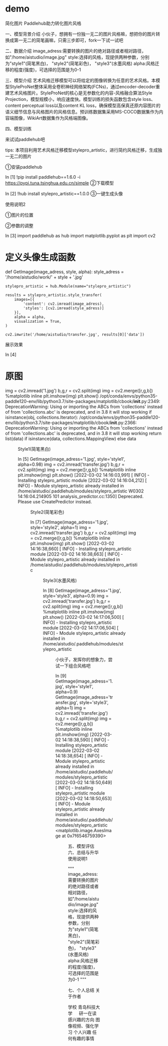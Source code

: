 # demo
简化图片
Paddlehub助力转化图片风格



一、模型背景介绍
小伙子，想拥有一份独一无二的图片风格嘛，想把你的图片转换成第一无二的简笔画嘛，只需三步即可，fork一下试一试吧

二、数据介绍
image_adress:需要转换的图片的绝对路径或者相对路径，如"/home/aistudio/image.jpg" style:选择的风格，现提供两种参数，分别为"style1"(简笔黑白)， "style2"(简笔彩色)， "style3"(水墨风格) alpha:风格迁移的程度(强度)，可选择的范围是为0-1

三、模型介绍
艺术风格迁移模型可以将给定的图像转换为任意的艺术风格。本模型StyleProNet整体采用全卷积神经网络架构(FCNs)，通过encoder-decoder重建艺术风格图片。StyleProNet的核心是无参数化的内容-风格融合算法Style Projection，模型规模小，响应速度快。模型训练的损失函数包含style loss、content perceptual loss以及content KL loss，确保模型高保真还原内容图片的语义细节信息与风格图片的风格信息。预训练数据集采用MS-COCO数据集作为内容端图像，WikiArt数据集作为风格端图像。

四、模型训练


来试试paddlehub吧

tips: 本项目利用艺术风格迁移模型stylepro_artistic，进行简约风格迁移，生成独一无二的图片



①安装paddlehub

In [1]
!pip install paddlehub==1.6.0 -i https://pypi.tuna.tsinghua.edu.cn/simple
②下载模型

In [2]
!hub install stylepro_artistic==1.0.0
③一键生成头像






使用说明2

①图片的位置



②参数的调整



In [3]
import paddlehub as hub
import matplotlib.pyplot as plt
import cv2

# 定义头像生成函数
def GetImage(image_adress, style, alpha):
    style_adress = '/home/aistudio/work/' + style + '.jpg'

    stylepro_artistic = hub.Module(name="stylepro_artistic")

    results = stylepro_artistic.style_transfer(
        images=[{
            'content': cv2.imread(image_adress),
            'styles': [cv2.imread(style_adress)]
        }],
        alpha = alpha,
        visualization = True,
    )

    cv2.imwrite('/home/aistudio/transfer.jpg', results[0]['data'])
展示效果

In [4]
# 原图
img = cv2.imread('1.jpg')
b,g,r = cv2.split(img)
img = cv2.merge([r,g,b])
%matplotlib inline
plt.imshow(img)
plt.show()
/opt/conda/envs/python35-paddle120-env/lib/python3.7/site-packages/matplotlib/cbook/__init__.py:2349: DeprecationWarning: Using or importing the ABCs from 'collections' instead of from 'collections.abc' is deprecated, and in 3.8 it will stop working
  if isinstance(obj, collections.Iterator):
/opt/conda/envs/python35-paddle120-env/lib/python3.7/site-packages/matplotlib/cbook/__init__.py:2366: DeprecationWarning: Using or importing the ABCs from 'collections' instead of from 'collections.abc' is deprecated, and in 3.8 it will stop working
  return list(data) if isinstance(data, collections.MappingView) else data

<Figure size 432x288 with 1 Axes>
Style1(简笔黑白)

In [5]
GetImage(image_adress='1.jpg', style='style1', alpha=0.98)
img = cv2.imread('transfer.jpg')
b,g,r = cv2.split(img)
img = cv2.merge([r,g,b])
%matplotlib inline
plt.imshow(img)
plt.show()
[2022-03-02 14:16:03,991] [    INFO] - Installing stylepro_artistic module
[2022-03-02 14:16:04,212] [    INFO] - Module stylepro_artistic already installed in /home/aistudio/.paddlehub/modules/stylepro_artistic
W0302 14:16:04.214905   101 analysis_predictor.cc:1350] Deprecated. Please use CreatePredictor instead.

<Figure size 432x288 with 1 Axes>
Style2(简笔彩色)

In [7]
GetImage(image_adress='1.jpg', style='style2', alpha=1)
img = cv2.imread('transfer.jpg')
b,g,r = cv2.split(img)
img = cv2.merge([r,g,b])
%matplotlib inline
plt.imshow(img)
plt.show()
[2022-03-02 14:16:38,660] [    INFO] - Installing stylepro_artistic module
[2022-03-02 14:16:38,663] [    INFO] - Module stylepro_artistic already installed in /home/aistudio/.paddlehub/modules/stylepro_artistic

<Figure size 432x288 with 1 Axes>
Style3(水墨风格)

In [8]
GetImage(image_adress='1.jpg', style='style3', alpha=0.9)
img = cv2.imread('transfer.jpg')
b,g,r = cv2.split(img)
img = cv2.merge([r,g,b])
%matplotlib inline
plt.imshow(img)
plt.show()
[2022-03-02 14:17:06,500] [    INFO] - Installing stylepro_artistic module
[2022-03-02 14:17:06,504] [    INFO] - Module stylepro_artistic already installed in /home/aistudio/.paddlehub/modules/stylepro_artistic

<Figure size 432x288 with 1 Axes>
小伙子，发挥你的想象力，尝试一下组合风格吧


In [9]
GetImage(image_adress='1.jpg', style='style1', alpha=0.9)
GetImage(image_adress='transfer.jpg', style='style3', alpha=1)
img = cv2.imread('transfer.jpg')
b,g,r = cv2.split(img)
img = cv2.merge([r,g,b])
%matplotlib inline
plt.imshow(img)
[2022-03-02 14:18:38,590] [    INFO] - Installing stylepro_artistic module
[2022-03-02 14:18:38,654] [    INFO] - Module stylepro_artistic already installed in /home/aistudio/.paddlehub/modules/stylepro_artistic
[2022-03-02 14:18:50,649] [    INFO] - Installing stylepro_artistic module
[2022-03-02 14:18:50,653] [    INFO] - Module stylepro_artistic already installed in /home/aistudio/.paddlehub/modules/stylepro_artistic
<matplotlib.image.AxesImage at 0x7f6546759390>

<Figure size 432x288 with 1 Axes>
五、模型评估
六、总结与升华
使用说明1

"""
image_adress:需要转换的图片的绝对路径或者相对路径，如"/home/aistudio/image.jpg"
style:选择的风格，现提供两种参数，分别为"style1"(简笔黑白)， "style2"(简笔彩色)， "style3"(水墨风格)
alpha:风格迁移的程度(强度)，可选择的范围是为0-1
"""

七、个人总结
关于作者

学校	青岛科技大学  研一在读
感兴趣的方向	图像视频、强化学习
个人兴趣	任何有趣的事情
